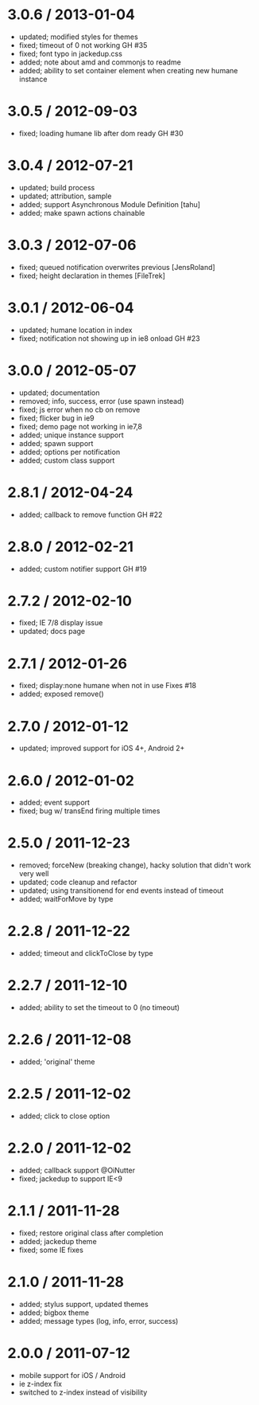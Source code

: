 
3.0.6 / 2013-01-04 
==================

  * updated; modified styles for themes
  * fixed; timeout of 0 not working GH #35
  * fixed; font typo in jackedup.css
  * added; note about amd and commonjs to readme
  * added; ability to set container element when creating new humane instance

3.0.5 / 2012-09-03 
==================

  * fixed; loading humane lib after dom ready GH #30

3.0.4 / 2012-07-21 
==================

  * updated; build process
  * updated; attribution, sample
  * added; support Asynchronous Module Definition [tahu]
  * added; make spawn actions chainable

3.0.3 / 2012-07-06 
==================

  * fixed; queued notification overwrites previous [JensRoland]
  * fixed; height declaration in themes [FileTrek]

3.0.1 / 2012-06-04 
==================

  * updated; humane location in index
  * fixed; notification not showing up in ie8 onload GH #23

3.0.0 / 2012-05-07 
==================

  * updated; documentation
  * removed; info, success, error (use spawn instead)
  * fixed; js error when no cb on remove
  * fixed; flicker bug in ie9
  * fixed; demo page not working in ie7,8
  * added; unique instance support
  * added; spawn support
  * added; options per notification
  * added; custom class support

2.8.1 / 2012-04-24 
==================

  * added; callback to remove function GH #22

2.8.0 / 2012-02-21 
==================

  * added; custom notifier support GH #19

2.7.2 / 2012-02-10 
==================

  * fixed; IE 7/8 display issue
  * updated; docs page

2.7.1 / 2012-01-26 
==================

  * fixed; display:none humane when not in use Fixes #18
  * added; exposed remove()

2.7.0 / 2012-01-12 
==================

  * updated; improved support for iOS 4+, Android 2+

2.6.0 / 2012-01-02 
==================

  * added; event support
  * fixed; bug w/ transEnd firing multiple times

2.5.0 / 2011-12-23 
==================

  * removed; forceNew (breaking change), hacky solution that didn't work very well
  * updated; code cleanup and refactor
  * updated; using transitionend for end events instead of timeout
  * added; waitForMove by type

2.2.8 / 2011-12-22 
==================

  * added; timeout and clickToClose by type

2.2.7 / 2011-12-10 
==================

  * added; ability to set the timeout to 0 (no timeout)

2.2.6 / 2011-12-08 
==================

  * added; 'original' theme

2.2.5 / 2011-12-02 
==================

  * added; click to close option

2.2.0 / 2011-12-02 
==================

  * added; callback support @OiNutter
  * fixed; jackedup to support IE<9

2.1.1 / 2011-11-28 
==================

  * fixed; restore original class after completion
  * added; jackedup theme
  * fixed; some IE fixes

2.1.0 / 2011-11-28 
==================

  * added; stylus support, updated themes
  * added; bigbox theme
  * added; message types (log, info, error, success)

2.0.0 / 2011-07-12
==================

  * mobile support for iOS / Android
  * ie z-index fix
  * switched to z-index instead of visibility
